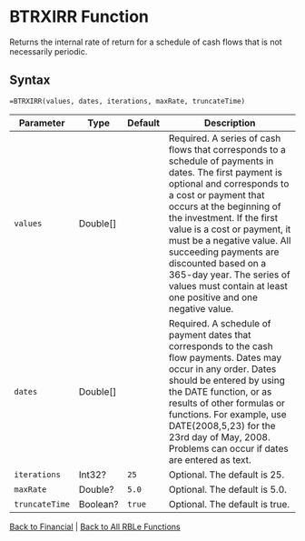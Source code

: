 # BTRXIRR Function

Returns the internal rate of return for a schedule of cash flows that is not necessarily periodic.

## Syntax

```excel
=BTRXIRR(values, dates, iterations, maxRate, truncateTime)
```

Parameter | Type | Default | Description
---|---|---|---
`values` | Double[] |  | Required. A series of cash flows that corresponds to a schedule of payments in dates. The first payment is optional and corresponds to a cost or payment that occurs at the beginning of the investment. If the first value is a cost or payment, it must be a negative value. All succeeding payments are discounted based on a 365-day year. The series of values must contain at least one positive and one negative value.
`dates` | Double[] |  | Required. A schedule of payment dates that corresponds to the cash flow payments. Dates may occur in any order. Dates should be entered by using the DATE function, or as results of other formulas or functions. For example, use DATE(2008,5,23) for the 23rd day of May, 2008. Problems can occur if dates are entered as text.
`iterations` | Int32? | `25` | Optional. The default is 25.
`maxRate` | Double? | `5.0` | Optional. The default is 5.0.
`truncateTime` | Boolean? | `true` | Optional. The default is true.

[Back to Financial](Readme.md) | [Back to All RBLe Functions](..\RBLe.md#function-documentation)